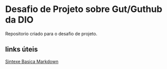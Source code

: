 # Desafio de Projeto sobre Gut/Guthub da DIO
Repositorio criado para o desafio de projeto.

## links úteis
[Sintexe Basica Markdown](https://www.markdownguide.org/)

